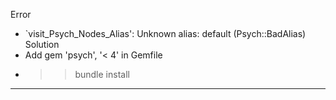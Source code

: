Error
* `visit_Psych_Nodes_Alias': Unknown alias: default (Psych::BadAlias)
Solution
* Add gem 'psych', '< 4' in Gemfile
* >> bundle install
------------------------------------------------------------------
